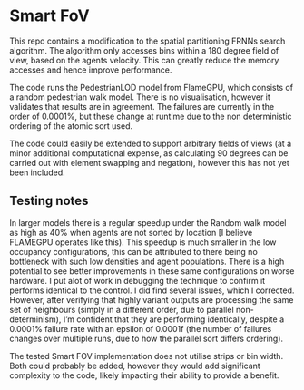 # Smart FoV

This repo contains a modification to the spatial partitioning FRNNs search algorithm. The algorithm only accesses bins within a 180 degree field of view, based on the agents velocity. This can greatly reduce the memory accesses and hence improve performance.

The code runs the PedestrianLOD model from FlameGPU, which consists of a random pedestrian walk model. There is no visualisation, however it validates that results are in agreement. The failures are currently in the order of 0.0001%, but these change at runtime due to the non deterministic ordering of the atomic sort used.

The code could easily be extended to support arbitrary fields of views (at a minor additional computational expense, as calculating 90 degrees can be carried out with element swapping and negation), however this has not yet been included.

## Testing notes

In larger models there is a regular speedup under the Random walk model as high as 40% when agents are not sorted by location [I believe FLAMEGPU operates like this). This speedup is much smaller in the low occupancy configurations, this can be attributed to there being no bottleneck with such low densities and agent populations. There is a high potential to see better improvements in these same configurations on worse hardware.
I put alot of work in debugging the technique to confirm it performs identical to the control. I did find several issues, which I corrected. However, after verifying that highly variant outputs are processing the same set of neighbours (simply in a different order, due to parallel non-determinism), I’m confident that they are performing identically, despite a 0.0001% failure rate with an epsilon of 0.0001f (the number of failures changes over multiple runs, due to how the parallel sort differs ordering).


The tested Smart FOV implementation does not utilise strips or bin width. Both could probably be added, however they would add significant complexity to the code, likely impacting their ability to provide a benefit.
